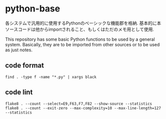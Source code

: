 # python-base

各システムで汎用的に使用するPythonのベーシックな機能郡を格納.
基本的に本ソースコードは他からimportされること、もしくはただのメモ用として使用.

This repository has some basic Python functions to be used by a general system.
Basically, they are to be imported from other sources or to be used as just notes.


## code format

~~~
find . -type f -name "*.py" | xargs black
~~~

## code lint

~~~
flake8 . --count --select=E9,F63,F7,F82 --show-source --statistics
flake8 . --count --exit-zero --max-complexity=10 --max-line-length=127 --statistics
~~~